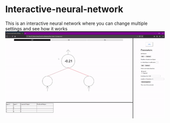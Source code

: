 # Interactive-neural-network
This is an interactive neural network where you can change multiple settings and see how it works
![](show.gif)
